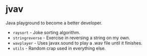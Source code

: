 # jvav

Java playground to become a better developer.

- `raysort` - Joke sorting algorithm.
- `stringreverse` - Exercise in reversing a string on my own.
- `wavplayer` - Uses javax.sound to play a .wav file until it finishes.
- `utils` - Random crap used in everything else.